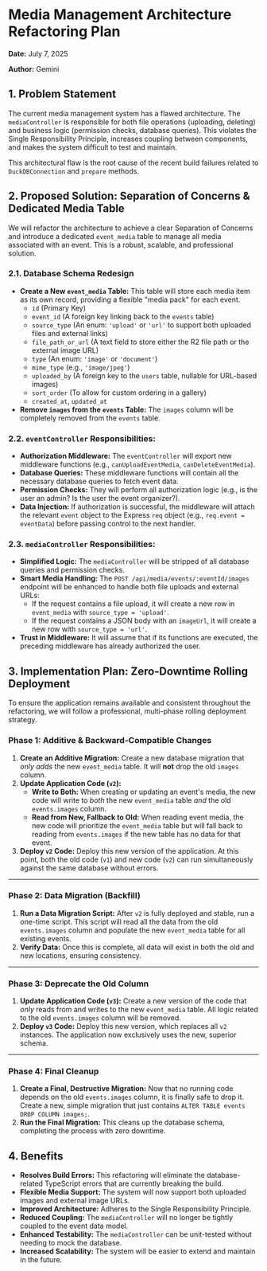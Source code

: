 # Media Management Architecture Refactoring Plan

**Date:** July 7, 2025

**Author:** Gemini

## 1. Problem Statement

The current media management system has a flawed architecture. The `mediaController` is responsible for both file operations (uploading, deleting) and business logic (permission checks, database queries). This violates the Single Responsibility Principle, increases coupling between components, and makes the system difficult to test and maintain.

This architectural flaw is the root cause of the recent build failures related to `DuckDBConnection` and `prepare` methods.

## 2. Proposed Solution: Separation of Concerns & Dedicated Media Table

We will refactor the architecture to achieve a clear Separation of Concerns and introduce a dedicated `event_media` table to manage all media associated with an event. This is a robust, scalable, and professional solution.

### 2.1. Database Schema Redesign

-   **Create a New `event_media` Table:** This table will store each media item as its own record, providing a flexible "media pack" for each event.
    -   `id` (Primary Key)
    -   `event_id` (A foreign key linking back to the `events` table)
    -   `source_type` (An enum: `'upload'` or `'url'` to support both uploaded files and external links)
    -   `file_path_or_url` (A text field to store either the R2 file path or the external image URL)
    -   `type` (An enum: `'image'` or `'document'`)
    -   `mime_type` (e.g., `'image/jpeg'`)
    -   `uploaded_by` (A foreign key to the `users` table, nullable for URL-based images)
    -   `sort_order` (To allow for custom ordering in a gallery)
    -   `created_at`, `updated_at`
-   **Remove `images` from the `events` Table:** The `images` column will be completely removed from the `events` table.

### 2.2. `eventController` Responsibilities:

-   **Authorization Middleware:** The `eventController` will export new middleware functions (e.g., `canUploadEventMedia`, `canDeleteEventMedia`).
-   **Database Queries:** These middleware functions will contain all the necessary database queries to fetch event data.
-   **Permission Checks:** They will perform all authorization logic (e.g., is the user an admin? Is the user the event organizer?).
-   **Data Injection:** If authorization is successful, the middleware will attach the relevant `event` object to the Express `req` object (e.g., `req.event = eventData`) before passing control to the next handler.

### 2.3. `mediaController` Responsibilities:

-   **Simplified Logic:** The `mediaController` will be stripped of all database queries and permission checks.
-   **Smart Media Handling:** The `POST /api/media/events/:eventId/images` endpoint will be enhanced to handle both file uploads and external URLs:
    -   If the request contains a file upload, it will create a new row in `event_media` with `source_type = 'upload'`.
    -   If the request contains a JSON body with an `imageUrl`, it will create a new row with `source_type = 'url'`.
-   **Trust in Middleware:** It will assume that if its functions are executed, the preceding middleware has already authorized the user.

## 3. Implementation Plan: Zero-Downtime Rolling Deployment

To ensure the application remains available and consistent throughout the refactoring, we will follow a professional, multi-phase rolling deployment strategy.

### Phase 1: Additive & Backward-Compatible Changes

1.  **Create an Additive Migration:** Create a new database migration that *only adds* the new `event_media` table. It will **not** drop the old `images` column.
2.  **Update Application Code (`v2`):**
    *   **Write to Both:** When creating or updating an event's media, the new code will write to *both* the new `event_media` table *and* the old `events.images` column.
    *   **Read from New, Fallback to Old:** When reading event media, the new code will prioritize the `event_media` table but will fall back to reading from `events.images` if the new table has no data for that event.
3.  **Deploy `v2` Code:** Deploy this new version of the application. At this point, both the old code (`v1`) and new code (`v2`) can run simultaneously against the same database without errors.

---

### Phase 2: Data Migration (Backfill)

1.  **Run a Data Migration Script:** After `v2` is fully deployed and stable, run a one-time script. This script will read all the data from the old `events.images` column and populate the new `event_media` table for all existing events.
2.  **Verify Data:** Once this is complete, all data will exist in both the old and new locations, ensuring consistency.

---

### Phase 3: Deprecate the Old Column

1.  **Update Application Code (`v3`):** Create a new version of the code that *only* reads from and writes to the new `event_media` table. All logic related to the old `events.images` column will be removed.
2.  **Deploy `v3` Code:** Deploy this new version, which replaces all `v2` instances. The application now exclusively uses the new, superior schema.

---

### Phase 4: Final Cleanup

1.  **Create a Final, Destructive Migration:** Now that no running code depends on the old `events.images` column, it is finally safe to drop it. Create a new, simple migration that just contains `ALTER TABLE events DROP COLUMN images;`.
2.  **Run the Final Migration:** This cleans up the database schema, completing the process with zero downtime.

## 4. Benefits

-   **Resolves Build Errors:** This refactoring will eliminate the database-related TypeScript errors that are currently breaking the build.
-   **Flexible Media Support:** The system will now support both uploaded images and external image URLs.
-   **Improved Architecture:** Adheres to the Single Responsibility Principle.
-   **Reduced Coupling:** The `mediaController` will no longer be tightly coupled to the event data model.
-   **Enhanced Testability:** The `mediaController` can be unit-tested without needing to mock the database.
-   **Increased Scalability:** The system will be easier to extend and maintain in the future.

